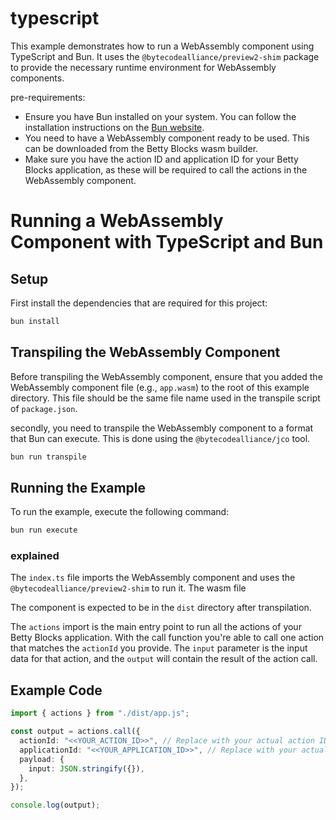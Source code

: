 # typescript

This example demonstrates how to run a WebAssembly component using TypeScript and Bun. It uses the `@bytecodealliance/preview2-shim` package to provide the necessary runtime environment for WebAssembly components.

pre-requirements:

- Ensure you have Bun installed on your system. You can follow the installation instructions on the [Bun website](https://bun.sh/docs/installation).
- You need to have a WebAssembly component ready to be used. This can be downloaded from the Betty Blocks wasm builder.
- Make sure you have the action ID and application ID for your Betty Blocks application, as these will be required to call the actions in the WebAssembly component.

# Running a WebAssembly Component with TypeScript and Bun

## Setup

First install the dependencies that are required for this project:

```bash
bun install
```

## Transpiling the WebAssembly Component

Before transpiling the WebAssembly component, ensure that you added the WebAssembly component file (e.g., `app.wasm`) to the root of this example directory. This file should be the same file name used in the transpile script of `package.json`.

secondly, you need to transpile the WebAssembly component to a format that Bun can execute. This is done using the `@bytecodealliance/jco` tool.

```bash
bun run transpile
```

## Running the Example

To run the example, execute the following command:

```bash
bun run execute
```

### explained

The `index.ts` file imports the WebAssembly component and uses the `@bytecodealliance/preview2-shim` to run it. The wasm file

The component is expected to be in the `dist` directory after transpilation.

The `actions` import is the main entry point to run all the actions of your Betty Blocks application. With the call function you're able to call one action that matches the `actionId` you provide. The `input` parameter is the input data for that action, and the `output` will contain the result of the action call.

## Example Code

```typescript
import { actions } from "./dist/app.js";

const output = actions.call({
  actionId: "<<YOUR_ACTION_ID>>", // Replace with your actual action ID
  applicationId: "<<YOUR_APPLICATION_ID>>", // Replace with your actual application UUID
  payload: {
    input: JSON.stringify({}),
  },
});

console.log(output);
```
